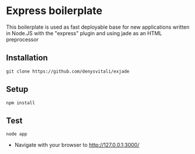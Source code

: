 # Express boilerplate

This boilerplate is used as fast deployable base for new applications written in Node.JS with the "express" plugin and using jade as an HTML preprocessor

## Installation

`git clone https://github.com/denysvitali/exjade`

## Setup

`npm install`

## Test

`node app`

* Navigate with your browser to http://127.0.0.1:3000/